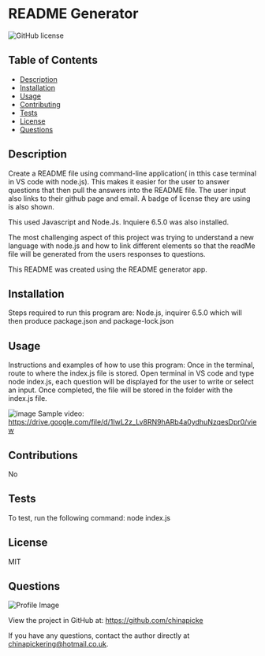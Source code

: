  # README Generator

  ![GitHub license](https://img.shields.io/github/license/Naereen/StrapDown.js.svg)

  ## Table of Contents
  - [Description](#description)
  - [Installation](#installation)
  - [Usage](#usage)
  - [Contributing](#contributing)
  - [Tests](#tests)
  - [License](#license)
  - [Questions](#questions)

  ## Description
  Create a README file using command-line application( in tthis case terminal in VS code with node.js). This makes it easier for the user to answer questions that then pull the answers into the README file. The user input also links to their github page and email. A badge of license they are using is also shown.

  This used Javascript and Node.Js. Inquiere 6.5.0 was also installed.

  The most challenging aspect of this project was trying to understand a new language with node.js and how to link different elements so that the readMe file will be generated from the users responses to questions. 

  This README was created using the README generator app.

  ## Installation
  Steps required to run this program are: Node.js, inquirer 6.5.0 which will then produce package.json and package-lock.json

  ## Usage
  Instructions and examples of how to use this program: Once in the terminal, route to where the index.js file is stored. Open terminal in VS code and type node index.js, each question will be displayed for the user to write or select an input. Once completed, the file will be stored in the folder with the index.js file.

![image](https://user-images.githubusercontent.com/117565899/220368582-fa7cf0eb-00cd-4e64-80fa-b6cfcae2fb07.png)
Sample video: https://drive.google.com/file/d/1IwL2z_Lv8RN9hARb4a0ydhuNzqesDpr0/view

  ## Contributions
  No

  ## Tests
  To test, run the following command: node index.js

  ## License
  MIT

  ## Questions

![Profile Image](https://github.com/chinapicke.png?size=50)

View the project in GitHub at: https://github.com/chinapicke

If you have any questions, contact the author directly at chinapickering@hotmail.co.uk.
